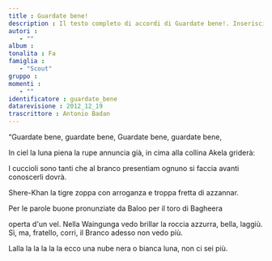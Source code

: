 ```yaml
--- 
title : Guardate bene!
description : Il testo completo di accordi di Guardate bene!. Inseriscila nel tuo canzoniere!
autori : 
   - ""
album : 
tonalita : Fa
famiglia : 
   - "Scout"
gruppo : 
momenti : 
   - ""
identificatore : guardate_bene
datarevisione : 2012_12_19
trascrittore : Antonio Badan
--- 
```




“Guardate bene, guardate bene, 
Guardate bene, guardate bene, 


In ciel la luna piena la rupe annuncia già,
in cima alla collina Akela griderà:


I cuccioli sono tanti che al branco presentiam
ognuno si faccia avanti conoscerli dovrà.


Shere-Khan la tigre zoppa 
con arroganza e troppa fretta di azzannar.


Per le parole buone pronunziate da Baloo
per il toro di Bagheera 


operta d'un vel.
Nella Waingunga vedo brillar la roccia azzurra, bella, laggiù. 
Sì, ma, fratello, corri, 
il Branco adesso non vedo più.


Lalla la la la la la
ecco una nube nera 
o bianca luna, non ci sei più. 


